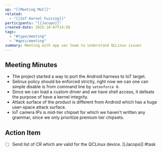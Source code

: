 ```yaml
---
up: "[[Meeting MoC]]"
related:
  - "[[IoT Kernel Fuzzing]]"
participants: "[[Jacopo]]"
created-date: 2025-10-07T14:50
tags:
  - "#type/meeting"
  - "#qpsi/meeting"
summary: Meeting with app sec team to understand QCLinux issues
---
```

## Meeting Minutes

- The project started a way to port the Android harness to IoT target.
- Selinux policy should be enforced strictly, right now we can one can simple disable is from command line by `setenforce 0`.
- Since we can load a custom driver and we have shell access, it defeats the purpose of have a kernel integrity. 
- Attack surface of the product is different from Android which has a huge user-space attack surface.
- IoT camera IPs is mid-tier chipset for which we haven't written any grammar, since we only prioritize premium tier chipsets. 

## Action Item

- [ ] Send list of CR which are valid for the QCLinux device. [[Jacopo]] #task